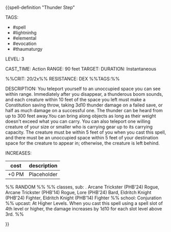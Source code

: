 
{{spell-definition "Thunder Step"

TAGS: 
  - #spell
  - #lightninhg
  - #elemental
  - #evocation
  - #thaumaturgy

LEVEL: 3

CAST_TIME: Action
RANGE: 90 feet
TARGET: 
DURATION: Instantaneous

%%CRIT: 20/2x%%
RESISTANCE: DEX
%%TAGS:%%

DESCRIPTION:
You teleport yourself to an unoccupied space you can see within range. Immediately after you disappear, a thunderous boom sounds, and each creature within 10 feet of the space you left must make a Constitution saving throw, taking 3d10 thunder damage on a failed save, or half as much damage on a successful one. The thunder can be heard from up to 300 feet away.You can bring along objects as long as their weight doesn't exceed what you can carry. You can also teleport one willing creature of your size or smaller who is carrying gear up to its carrying capacity. The creature must be within 5 feet of you when you cast this spell, and there must be an unoccupied space within 5 feet of your destination space for the creature to appear in; otherwise, the creature is left behind.

INCREASES:

| cost | description |
| ---- | ----------- |
| +0 PM     |    Placeholder        |


%% RANDOM
%%
%% classes, sub: . Arcane Trickster (PHB'24) Rogue, Arcane Trickster (PHB'14) Rogue, Lore (PHB'24) Bard, Eldritch Knight (PHB'24) Fighter, Eldritch Knight (PHB'14) Fighter
%% school: Conjuration
%% upcast: At Higher Levels. When you cast this spell using a spell slot of 4th level or higher, the damage increases by 1d10 for each slot level above 3rd.
%%


}}